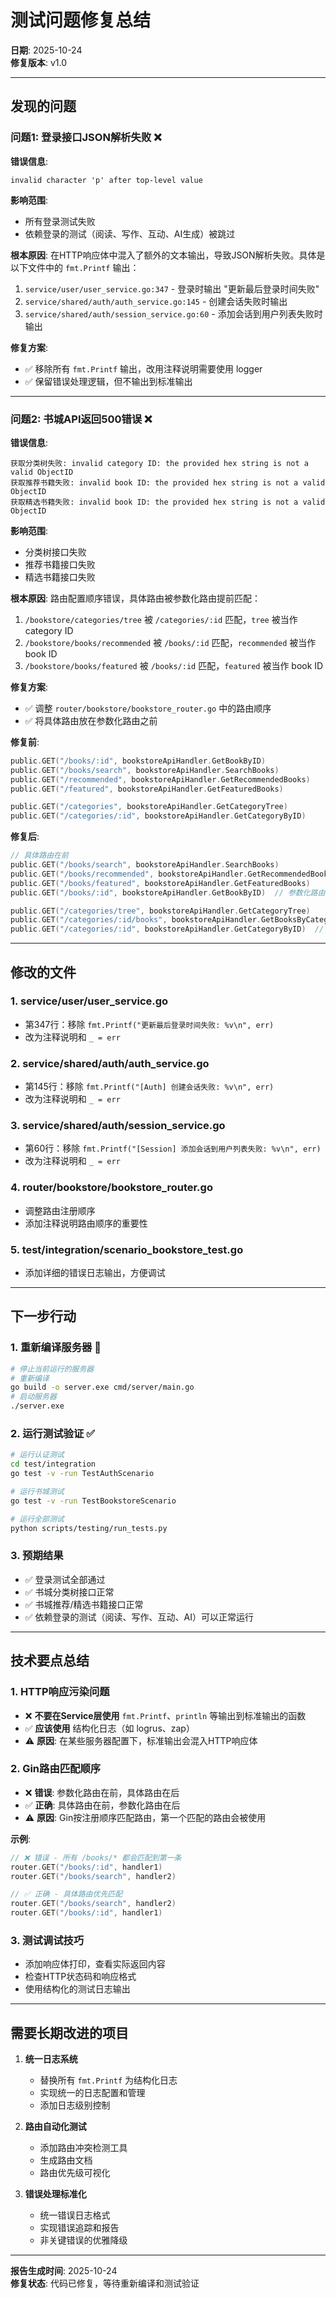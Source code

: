 # 测试问题修复总结

**日期**: 2025-10-24  
**修复版本**: v1.0

---

## 发现的问题

### 问题1: 登录接口JSON解析失败 ❌

**错误信息**:
```
invalid character 'p' after top-level value
```

**影响范围**:
- 所有登录测试失败
- 依赖登录的测试（阅读、写作、互动、AI生成）被跳过

**根本原因**:
在HTTP响应体中混入了额外的文本输出，导致JSON解析失败。具体是以下文件中的 `fmt.Printf` 输出：

1. `service/user/user_service.go:347` - 登录时输出 "更新最后登录时间失败"
2. `service/shared/auth/auth_service.go:145` - 创建会话失败时输出
3. `service/shared/auth/session_service.go:60` - 添加会话到用户列表失败时输出

**修复方案**:
- ✅ 移除所有 `fmt.Printf` 输出，改用注释说明需要使用 logger
- ✅ 保留错误处理逻辑，但不输出到标准输出

---

### 问题2: 书城API返回500错误 ❌

**错误信息**:
```
获取分类树失败: invalid category ID: the provided hex string is not a valid ObjectID
获取推荐书籍失败: invalid book ID: the provided hex string is not a valid ObjectID
获取精选书籍失败: invalid book ID: the provided hex string is not a valid ObjectID
```

**影响范围**:
- 分类树接口失败
- 推荐书籍接口失败
- 精选书籍接口失败

**根本原因**:
路由配置顺序错误，具体路由被参数化路由提前匹配：

1. `/bookstore/categories/tree` 被 `/categories/:id` 匹配，`tree` 被当作 category ID
2. `/bookstore/books/recommended` 被 `/books/:id` 匹配，`recommended` 被当作 book ID
3. `/bookstore/books/featured` 被 `/books/:id` 匹配，`featured` 被当作 book ID

**修复方案**:
- ✅ 调整 `router/bookstore/bookstore_router.go` 中的路由顺序
- ✅ 将具体路由放在参数化路由之前

**修复前**:
```go
public.GET("/books/:id", bookstoreApiHandler.GetBookByID)
public.GET("/books/search", bookstoreApiHandler.SearchBooks)
public.GET("/recommended", bookstoreApiHandler.GetRecommendedBooks)
public.GET("/featured", bookstoreApiHandler.GetFeaturedBooks)

public.GET("/categories", bookstoreApiHandler.GetCategoryTree)
public.GET("/categories/:id", bookstoreApiHandler.GetCategoryByID)
```

**修复后**:
```go
// 具体路由在前
public.GET("/books/search", bookstoreApiHandler.SearchBooks)
public.GET("/books/recommended", bookstoreApiHandler.GetRecommendedBooks)
public.GET("/books/featured", bookstoreApiHandler.GetFeaturedBooks)
public.GET("/books/:id", bookstoreApiHandler.GetBookByID)  // 参数化路由在后

public.GET("/categories/tree", bookstoreApiHandler.GetCategoryTree)
public.GET("/categories/:id/books", bookstoreApiHandler.GetBooksByCategory)
public.GET("/categories/:id", bookstoreApiHandler.GetCategoryByID)  // 参数化路由在后
```

---

## 修改的文件

### 1. service/user/user_service.go
- 第347行：移除 `fmt.Printf("更新最后登录时间失败: %v\n", err)`
- 改为注释说明和 `_ = err`

### 2. service/shared/auth/auth_service.go
- 第145行：移除 `fmt.Printf("[Auth] 创建会话失败: %v\n", err)`
- 改为注释说明和 `_ = err`

### 3. service/shared/auth/session_service.go
- 第60行：移除 `fmt.Printf("[Session] 添加会话到用户列表失败: %v\n", err)`
- 改为注释说明和 `_ = err`

### 4. router/bookstore/bookstore_router.go
- 调整路由注册顺序
- 添加注释说明路由顺序的重要性

### 5. test/integration/scenario_bookstore_test.go
- 添加详细的错误日志输出，方便调试

---

## 下一步行动

### 1. 重新编译服务器 🔧
```bash
# 停止当前运行的服务器
# 重新编译
go build -o server.exe cmd/server/main.go
# 启动服务器
./server.exe
```

### 2. 运行测试验证 ✅
```bash
# 运行认证测试
cd test/integration
go test -v -run TestAuthScenario

# 运行书城测试
go test -v -run TestBookstoreScenario

# 运行全部测试
python scripts/testing/run_tests.py
```

### 3. 预期结果
- ✅ 登录测试全部通过
- ✅ 书城分类树接口正常
- ✅ 书城推荐/精选书籍接口正常
- ✅ 依赖登录的测试（阅读、写作、互动、AI）可以正常运行

---

## 技术要点总结

### 1. HTTP响应污染问题
- ❌ **不要在Service层使用** `fmt.Printf`、`println` 等输出到标准输出的函数
- ✅ **应该使用** 结构化日志（如 logrus、zap）
- ⚠️ **原因**: 在某些服务器配置下，标准输出会混入HTTP响应体

### 2. Gin路由匹配顺序
- ❌ **错误**: 参数化路由在前，具体路由在后
- ✅ **正确**: 具体路由在前，参数化路由在后
- ⚠️ **原因**: Gin按注册顺序匹配路由，第一个匹配的路由会被使用

**示例**:
```go
// ❌ 错误 - 所有 /books/* 都会匹配到第一条
router.GET("/books/:id", handler1)
router.GET("/books/search", handler2)

// ✅ 正确 - 具体路由优先匹配
router.GET("/books/search", handler2)
router.GET("/books/:id", handler1)
```

### 3. 测试调试技巧
- 添加响应体打印，查看实际返回内容
- 检查HTTP状态码和响应格式
- 使用结构化的测试日志输出

---

## 需要长期改进的项目

1. **统一日志系统**
   - 替换所有 `fmt.Printf` 为结构化日志
   - 实现统一的日志配置和管理
   - 添加日志级别控制

2. **路由自动化测试**
   - 添加路由冲突检测工具
   - 生成路由文档
   - 路由优先级可视化

3. **错误处理标准化**
   - 统一错误日志格式
   - 实现错误追踪和报告
   - 非关键错误的优雅降级

---

**报告生成时间**: 2025-10-24  
**修复状态**: 代码已修复，等待重新编译和测试验证

